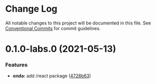 # Change Log

All notable changes to this project will be documented in this file.
See [Conventional Commits](https://conventionalcommits.org) for commit guidelines.

# 0.1.0-labs.0 (2021-05-13)


### Features

* **onda:** add /react package ([4728b63](https://github.com/vtex/onda/commit/4728b631011945c4bd25a6e2de57c2d2e4f52c17))
